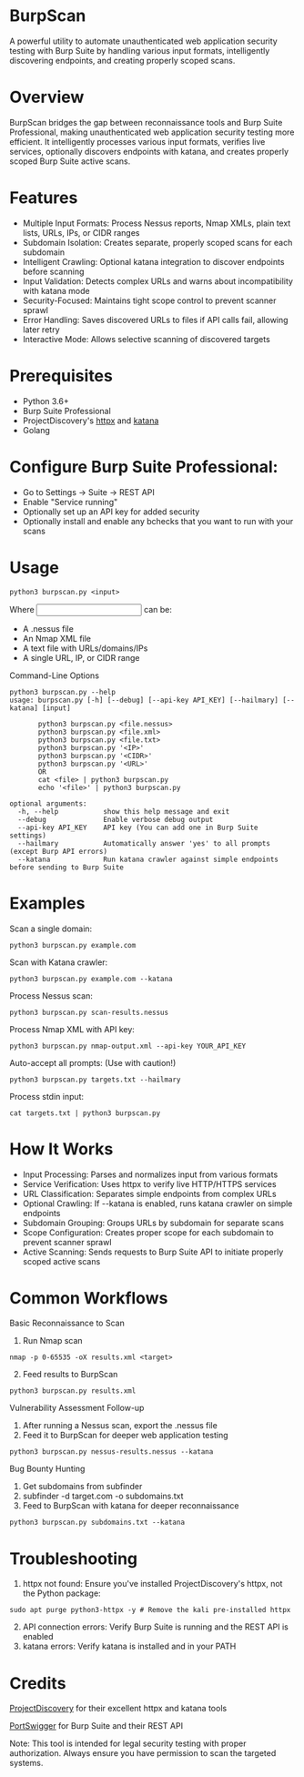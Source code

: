 # BurpScan
A powerful utility to automate unauthenticated web application security testing with Burp Suite by handling various input formats, intelligently discovering endpoints, and creating properly scoped scans.

# Overview
BurpScan bridges the gap between reconnaissance tools and Burp Suite Professional, making unauthenticated web application security testing more efficient. It intelligently processes various input formats, verifies live services, optionally discovers endpoints with katana, and creates properly scoped Burp Suite active scans.

# Features
- Multiple Input Formats: Process Nessus reports, Nmap XMLs, plain text lists, URLs, IPs, or CIDR ranges
- Subdomain Isolation: Creates separate, properly scoped scans for each subdomain
- Intelligent Crawling: Optional katana integration to discover endpoints before scanning
- Input Validation: Detects complex URLs and warns about incompatibility with katana mode
- Security-Focused: Maintains tight scope control to prevent scanner sprawl
- Error Handling: Saves discovered URLs to files if API calls fail, allowing later retry
- Interactive Mode: Allows selective scanning of discovered targets

# Prerequisites
- Python 3.6+
- Burp Suite Professional
- ProjectDiscovery's [httpx](https://github.com/projectdiscovery/httpx) and [katana](https://github.com/projectdiscovery/katana)
- Golang

# Configure Burp Suite Professional:
- Go to Settings → Suite → REST API
- Enable "Service running"
- Optionally set up an API key for added security
- Optionally install and enable any bchecks that you want to run with your scans

# Usage
```
python3 burpscan.py <input>
```
Where <input> can be:
- A .nessus file
- An Nmap XML file
- A text file with URLs/domains/IPs
- A single URL, IP, or CIDR range

Command-Line Options
```
python3 burpscan.py --help
usage: burpscan.py [-h] [--debug] [--api-key API_KEY] [--hailmary] [--katana] [input]

       python3 burpscan.py <file.nessus>
       python3 burpscan.py <file.xml>
       python3 burpscan.py <file.txt>
       python3 burpscan.py '<IP>'
       python3 burpscan.py '<CIDR>'
       python3 burpscan.py '<URL>'
       OR
       cat <file> | python3 burpscan.py
       echo '<file>' | python3 burpscan.py

optional arguments:
  -h, --help           show this help message and exit
  --debug              Enable verbose debug output
  --api-key API_KEY    API key (You can add one in Burp Suite settings)
  --hailmary           Automatically answer 'yes' to all prompts (except Burp API errors)
  --katana             Run katana crawler against simple endpoints before sending to Burp Suite
```
  
# Examples
Scan a single domain:
```
python3 burpscan.py example.com
```
Scan with Katana crawler:
```
python3 burpscan.py example.com --katana
```
Process Nessus scan:
```
python3 burpscan.py scan-results.nessus
```
Process Nmap XML with API key:
```
python3 burpscan.py nmap-output.xml --api-key YOUR_API_KEY
```
Auto-accept all prompts: (Use with caution!)
```
python3 burpscan.py targets.txt --hailmary
```
Process stdin input:
```
cat targets.txt | python3 burpscan.py
```

# How It Works
- Input Processing: Parses and normalizes input from various formats
- Service Verification: Uses httpx to verify live HTTP/HTTPS services
- URL Classification: Separates simple endpoints from complex URLs
- Optional Crawling: If --katana is enabled, runs katana crawler on simple endpoints
- Subdomain Grouping: Groups URLs by subdomain for separate scans
- Scope Configuration: Creates proper scope for each subdomain to prevent scanner sprawl
- Active Scanning: Sends requests to Burp Suite API to initiate properly scoped active scans

# Common Workflows
Basic Reconnaissance to Scan
1. Run Nmap scan
```
nmap -p 0-65535 -oX results.xml <target>
```
2. Feed results to BurpScan
```
python3 burpscan.py results.xml
```

Vulnerability Assessment Follow-up
1. After running a Nessus scan, export the .nessus file
2. Feed it to BurpScan for deeper web application testing
```
python3 burpscan.py nessus-results.nessus --katana
```
Bug Bounty Hunting
1. Get subdomains from subfinder
2. subfinder -d target.com -o subdomains.txt
3. Feed to BurpScan with katana for deeper reconnaissance
```
python3 burpscan.py subdomains.txt --katana
```

# Troubleshooting

1. httpx not found: Ensure you've installed ProjectDiscovery's httpx, not the Python package:
```
sudo apt purge python3-httpx -y # Remove the kali pre-installed httpx
```
2. API connection errors: Verify Burp Suite is running and the REST API is enabled
3. katana errors: Verify katana is installed and in your PATH

# Credits
[ProjectDiscovery](https://projectdiscovery.io/) for their excellent httpx and katana tools

[PortSwigger](https://portswigger.net/) for Burp Suite and their REST API


Note: This tool is intended for legal security testing with proper authorization. Always ensure you have permission to scan the targeted systems.
